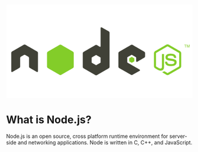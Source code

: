 ![Node](../assets/images/nodejs.png)
# What is Node.js?

Node.js is an open source, cross platform runtime environment for server-side and networking applications. Node is written in C, C++, and JavaScript.
